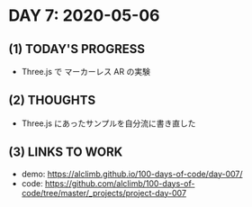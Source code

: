 # DAY 7: 2020-05-06
## (1) TODAY'S PROGRESS
- Three.js で マーカーレス AR の実験

## (2) THOUGHTS
- Three.js にあったサンプルを自分流に書き直した

## (3) LINKS TO WORK
- demo: https://alclimb.github.io/100-days-of-code/day-007/
- code: https://github.com/alclimb/100-days-of-code/tree/master/_projects/project-day-007

